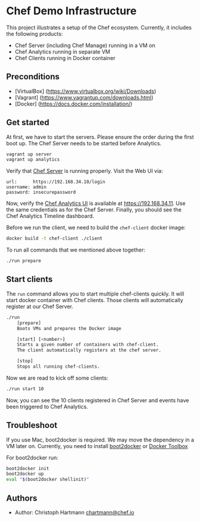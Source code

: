 # Chef Demo Infrastructure

This project illustrates a setup of the Chef ecosystem. Currently,
it includes the following products:

- Chef Server (including Chef Manage) running in a VM on
- Chef Analytics running in separate VM
- Chef Clients running in Docker container

## Preconditions

- [VirtualBox] (https://www.virtualbox.org/wiki/Downloads)
- [Vagrant] (https://www.vagrantup.com/downloads.html)
- [Docker] (https://docs.docker.com/installation/)

## Get started

At first, we have to start the servers. Please ensure the order during the
first boot up. The Chef Server needs to be started before Analytics.

```bash
vagrant up server
vagrant up analytics
```

Verify that [Chef Server](https://192.168.34.10/login) is running properly.
Visit the Web UI via:

```code
url:      https://192.168.34.10/login
username: admin
password: insecurepassword
```

Now, verify the [Chef Analytics UI](https://192.168.34.11) is available at https://192.168.34.11. Use the same credentials as for the Chef Server. Finally, you should see the Chef Analytics Timeline dashboard.

Before we run the client, we need to build the `chef-client` docker image:

```bash
docker build -t chef-client ./client
```

To run all commands that we mentioned above together:

```bash
./run prepare
```

## Start clients

The `run` command allows you to start multiple chef-clients quickly. It will start docker container with Chef clients. Those clients will automatically register at our Chef Server.

```bash
./run
    [prepare]
    Boots VMs and prepares the Docker image

    [start] [<number>]
    Starts a given number of containers with chef-client.
    The client automatically registers at the chef server.

    [stop]
    Stops all running chef-clients.
```

Now we are read to kick off some clients:

```bash
./run start 10
```

Now, you can see the 10 clients registered in Chef Server and events have been triggered to Chef Analytics.

## Troubleshoot

If you use Mac, boot2docker is required. We may move the dependency in a VM later on. Currently, you need to install [boot2docker](https://github.com/boot2docker/osx-installer/releases) or [Docker Toolbox](https://www.docker.com/toolbox)

For boot2docker run:

```bash
boot2docker init
boot2docker up
eval "$(boot2docker shellinit)"
```

## Authors

- Author: Christoph Hartmann <chartmann@chef.io>
